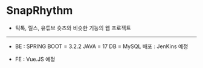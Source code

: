 # SnapRhythm

- 틱톡, 릴스, 유튜브 숏츠와 비슷한 기능의 웹 프로젝트
----------------------------------------------------
- BE :
      SPRING BOOT = 3.2.2
      JAVA = 17
      DB = MySQL
      배포 : JenKins 예정
  
- FE :
      Vue.JS 예정
